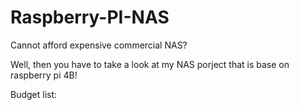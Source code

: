 # Raspberry-PI-NAS
Cannot afford expensive commercial NAS?

Well, then you have to take a look at my NAS porject that is base on raspberry pi 4B!

Budget list:
